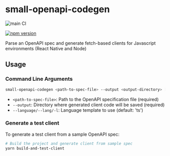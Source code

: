small-openapi-codegen
===============

![main CI](https://github.com/gas-buddy/small-openapi-codegen/actions/workflows/nodejs.yml/badge.svg)

[![npm version](https://badge.fury.io/js/@gasbuddy%2Fsmall-openapi-codegen.svg)](https://badge.fury.io/js/@gasbuddy%2Fsmall-openapi-codegen)

Parse an OpenAPI spec and generate fetch-based clients for Javascript environments (React Native and Node)

## Usage

### Command Line Arguments

```bash
small-openapi-codegen <path-to-spec-file> --output <output-directory> [--language <lang>]
```

- `<path-to-spec-file>`: Path to the OpenAPI specification file (required)
- `--output`: Directory where generated client code will be saved (required)
- `--language/--lang/-l`: Language template to use (default: 'ts')

### Generate a test client

To generate a test client from a sample OpenAPI spec:

```bash
# Build the project and generate client from sample spec
yarn build-and-test-client
```
